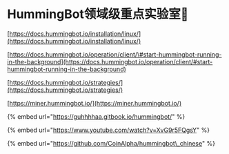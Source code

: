 # HummingBot领域级重点实验室🚩

[https://docs.hummingbot.io/installation/linux/](https://docs.hummingbot.io/installation/linux/)

[https://docs.hummingbot.io/operation/client/\#start-hummingbot-running-in-the-background](https://docs.hummingbot.io/operation/client/#start-hummingbot-running-in-the-background)

[https://docs.hummingbot.io/strategies/](https://docs.hummingbot.io/strategies/)

[https://miner.hummingbot.io/](https://miner.hummingbot.io/)

{% embed url="https://guhhhhaa.gitbook.io/hummingbot/" %}

{% embed url="https://www.youtube.com/watch?v=XvG9r5FQgsY" %}



{% embed url="https://github.com/CoinAlpha/hummingbot\_chinese" %}



